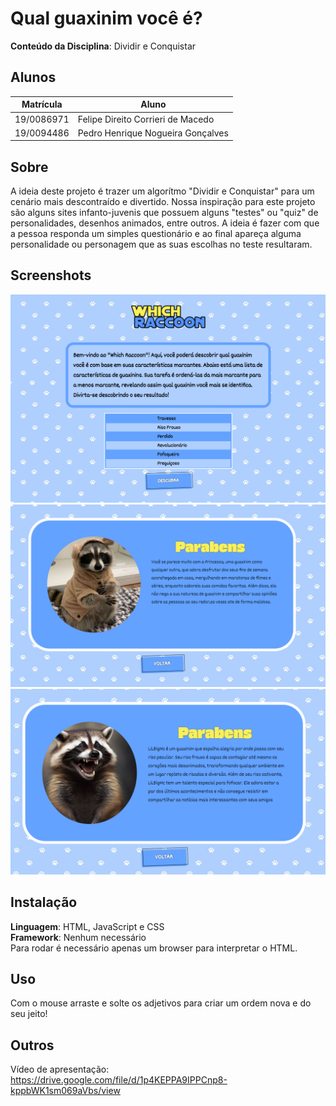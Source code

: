 # Qual guaxinim você é?


**Conteúdo da Disciplina**: Dividir e Conquistar<br>

## Alunos
|Matrícula | Aluno |
| -- | -- |
| 19/0086971  |  Felipe Direito Corrieri de Macedo |
| 19/0094486  |  Pedro Henrique Nogueira Gonçalves |

## Sobre 
A ideia deste projeto é trazer um algorítmo "Dividir e Conquistar" para um cenário mais descontraído e divertido. Nossa inspiração para este projeto são alguns sites infanto-juvenis que possuem alguns "testes" ou "quiz" de personalidades, desenhos animados, entre outros. A ideia é fazer com que a pessoa responda um simples questionário e ao final apareça alguma personalidade ou personagem que as suas escolhas no teste resultaram. 

## Screenshots
![alt text](https://github.com/projeto-de-algoritmos/D-C_Teste_de_Personagem/blob/master/app/assets/readme1.png?raw=true)
![alt text](https://github.com/projeto-de-algoritmos/D-C_Teste_de_Personagem/blob/master/app/assets/readme2.png?raw=true)
![alt text](https://github.com/projeto-de-algoritmos/D-C_Teste_de_Personagem/blob/master/app/assets/readme3.png?raw=true)

## Instalação 
**Linguagem**: HTML, JavaScript e CSS<br>
**Framework**: Nenhum necessário<br>
Para rodar é necessário apenas um browser para interpretar o HTML.

## Uso 
Com o mouse arraste e solte os adjetivos para criar um ordem nova e do seu jeito!

## Outros

Vídeo de apresentação: https://drive.google.com/file/d/1p4KEPPA9IPPCnp8-kppbWK1sm069aVbs/view
